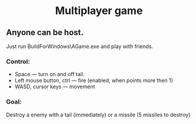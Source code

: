 <h1 align="center">Multiplayer game</h1>

## Anyone can be host. 
Just run BuildForWindows\AGame.exe and play with friends.

### Control:
* Space — turn on and off tail. 
* Left mouse button, ctrl — fire (enabled, when points more then 1)
* WASD, cursor keys — movement

### Goal:
Destroy a enemy with a tail (immediately) or a missile (5 missiles to destroy)
